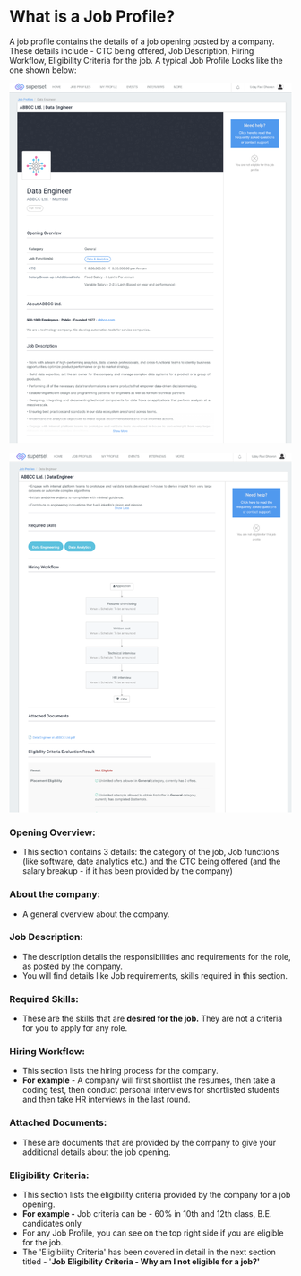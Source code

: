 # What is a Job Profile?

A job profile contains the details of a job opening posted by a company. These details include - CTC being offered, Job Description, Hiring Workflow, Eligibility Criteria for the job. A typical Job Profile Looks like the one shown below:

![](../../.gitbook/assets/image%20%28180%29.png)

![](../../.gitbook/assets/image%20%28169%29.png)

### Opening Overview:

* This section contains 3 details: the category of the job, Job functions \(like software, date analytics etc.\) and the CTC being offered \(and the salary breakup - if it has been provided by the company\)

### About the company:

* A general overview about the company.

### Job Description:

* The description details the responsibilities and requirements for the role, as posted by the company. 
* You will find details like Job requirements, skills required in this section.

### Required Skills:

* These are the skills that are **desired for the job.** They are not a criteria for you to apply for any role.

### Hiring Workflow:

* This section lists the hiring process for the company.
* **For example** - A company will first shortlist the resumes, then take a coding test, then conduct personal interviews for shortlisted students and then take HR interviews in the last round.

### Attached Documents:

* These are documents that are provided by the company to give your additional details about the job opening.

### Eligibility Criteria:

* This section lists the eligibility criteria provided by the company for a job opening. 
* **For example -** Job criteria can be - 60% in 10th and 12th class, B.E. candidates only
* For any Job Profile, you can see on the top right side if you are eligible for the job.
* The 'Eligibility Criteria' has been covered in detail in the next section titled - '**Job Eligibility Criteria - Why am I not eligible for a job?'**









